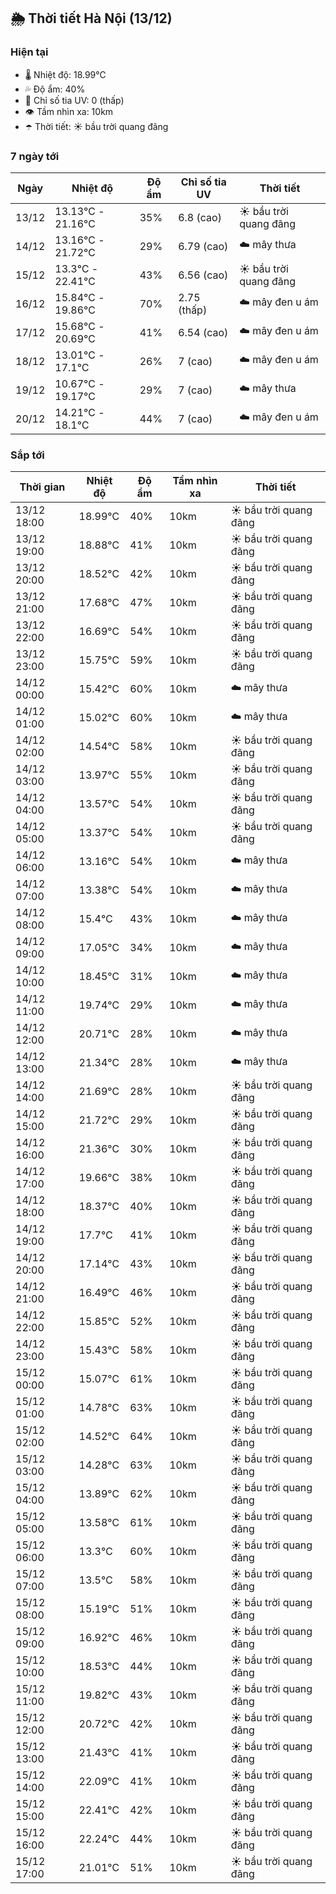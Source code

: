 ## 🌦️ Thời tiết Hà Nội (13/12)

### Hiện tại

- 🌡️ Nhiệt độ: 18.99℃
- 💦 Độ ẩm: 40%
- 🌟 Chỉ số tia UV: 0 (thấp)
- 👁️ Tầm nhìn xa: 10km
- ☂️ Thời tiết: ☀️ bầu trời quang đãng

### 7 ngày tới

| Ngày | Nhiệt độ | Độ ẩm | Chỉ số tia UV | Thời tiết |
| --- | --- | --- | --- | --- |
| 13/12 | 13.13℃ - 21.16℃ | 35% | 6.8 (cao) | ☀️ bầu trời quang đãng |
| 14/12 | 13.16℃ - 21.72℃ | 29% | 6.79 (cao) | ☁️ mây thưa |
| 15/12 | 13.3℃ - 22.41℃ | 43% | 6.56 (cao) | ☀️ bầu trời quang đãng |
| 16/12 | 15.84℃ - 19.86℃ | 70% | 2.75 (thấp) | ☁️ mây đen u ám |
| 17/12 | 15.68℃ - 20.69℃ | 41% | 6.54 (cao) | ☁️ mây đen u ám |
| 18/12 | 13.01℃ - 17.1℃ | 26% | 7 (cao) | ☁️ mây đen u ám |
| 19/12 | 10.67℃ - 19.17℃ | 29% | 7 (cao) | ☁️ mây thưa |
| 20/12 | 14.21℃ - 18.1℃ | 44% | 7 (cao) | ☁️ mây đen u ám |

### Sắp tới

| Thời gian | Nhiệt độ | Độ ẩm | Tầm nhìn xa | Thời tiết |
| --- | --- | --- | --- | --- |
| 13/12 18:00 | 18.99℃ | 40% | 10km | ☀️ bầu trời quang đãng |
| 13/12 19:00 | 18.88℃ | 41% | 10km | ☀️ bầu trời quang đãng |
| 13/12 20:00 | 18.52℃ | 42% | 10km | ☀️ bầu trời quang đãng |
| 13/12 21:00 | 17.68℃ | 47% | 10km | ☀️ bầu trời quang đãng |
| 13/12 22:00 | 16.69℃ | 54% | 10km | ☀️ bầu trời quang đãng |
| 13/12 23:00 | 15.75℃ | 59% | 10km | ☀️ bầu trời quang đãng |
| 14/12 00:00 | 15.42℃ | 60% | 10km | ☁️ mây thưa |
| 14/12 01:00 | 15.02℃ | 60% | 10km | ☁️ mây thưa |
| 14/12 02:00 | 14.54℃ | 58% | 10km | ☀️ bầu trời quang đãng |
| 14/12 03:00 | 13.97℃ | 55% | 10km | ☀️ bầu trời quang đãng |
| 14/12 04:00 | 13.57℃ | 54% | 10km | ☀️ bầu trời quang đãng |
| 14/12 05:00 | 13.37℃ | 54% | 10km | ☀️ bầu trời quang đãng |
| 14/12 06:00 | 13.16℃ | 54% | 10km | ☁️ mây thưa |
| 14/12 07:00 | 13.38℃ | 54% | 10km | ☁️ mây thưa |
| 14/12 08:00 | 15.4℃ | 43% | 10km | ☁️ mây thưa |
| 14/12 09:00 | 17.05℃ | 34% | 10km | ☁️ mây thưa |
| 14/12 10:00 | 18.45℃ | 31% | 10km | ☁️ mây thưa |
| 14/12 11:00 | 19.74℃ | 29% | 10km | ☁️ mây thưa |
| 14/12 12:00 | 20.71℃ | 28% | 10km | ☁️ mây thưa |
| 14/12 13:00 | 21.34℃ | 28% | 10km | ☁️ mây thưa |
| 14/12 14:00 | 21.69℃ | 28% | 10km | ☀️ bầu trời quang đãng |
| 14/12 15:00 | 21.72℃ | 29% | 10km | ☀️ bầu trời quang đãng |
| 14/12 16:00 | 21.36℃ | 30% | 10km | ☀️ bầu trời quang đãng |
| 14/12 17:00 | 19.66℃ | 38% | 10km | ☀️ bầu trời quang đãng |
| 14/12 18:00 | 18.37℃ | 40% | 10km | ☀️ bầu trời quang đãng |
| 14/12 19:00 | 17.7℃ | 41% | 10km | ☀️ bầu trời quang đãng |
| 14/12 20:00 | 17.14℃ | 43% | 10km | ☀️ bầu trời quang đãng |
| 14/12 21:00 | 16.49℃ | 46% | 10km | ☀️ bầu trời quang đãng |
| 14/12 22:00 | 15.85℃ | 52% | 10km | ☀️ bầu trời quang đãng |
| 14/12 23:00 | 15.43℃ | 58% | 10km | ☀️ bầu trời quang đãng |
| 15/12 00:00 | 15.07℃ | 61% | 10km | ☀️ bầu trời quang đãng |
| 15/12 01:00 | 14.78℃ | 63% | 10km | ☀️ bầu trời quang đãng |
| 15/12 02:00 | 14.52℃ | 64% | 10km | ☀️ bầu trời quang đãng |
| 15/12 03:00 | 14.28℃ | 63% | 10km | ☀️ bầu trời quang đãng |
| 15/12 04:00 | 13.89℃ | 62% | 10km | ☀️ bầu trời quang đãng |
| 15/12 05:00 | 13.58℃ | 61% | 10km | ☀️ bầu trời quang đãng |
| 15/12 06:00 | 13.3℃ | 60% | 10km | ☀️ bầu trời quang đãng |
| 15/12 07:00 | 13.5℃ | 58% | 10km | ☀️ bầu trời quang đãng |
| 15/12 08:00 | 15.19℃ | 51% | 10km | ☀️ bầu trời quang đãng |
| 15/12 09:00 | 16.92℃ | 46% | 10km | ☀️ bầu trời quang đãng |
| 15/12 10:00 | 18.53℃ | 44% | 10km | ☀️ bầu trời quang đãng |
| 15/12 11:00 | 19.82℃ | 43% | 10km | ☀️ bầu trời quang đãng |
| 15/12 12:00 | 20.72℃ | 42% | 10km | ☀️ bầu trời quang đãng |
| 15/12 13:00 | 21.43℃ | 41% | 10km | ☀️ bầu trời quang đãng |
| 15/12 14:00 | 22.09℃ | 41% | 10km | ☀️ bầu trời quang đãng |
| 15/12 15:00 | 22.41℃ | 42% | 10km | ☀️ bầu trời quang đãng |
| 15/12 16:00 | 22.24℃ | 44% | 10km | ☀️ bầu trời quang đãng |
| 15/12 17:00 | 21.01℃ | 51% | 10km | ☀️ bầu trời quang đãng |
